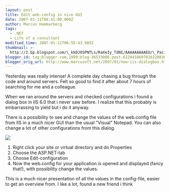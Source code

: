 ```yaml
---
layout: post
title: Edit web.config in nice GUI
date: 2007-01-11T06:41:00.000Z
author: Marcus Hammarberg
tags:
  - .NET
  - Life of a consultant
modified_time: 2007-01-11T06:55:43.985Z
thumbnail: >-
  http://2.bp.blogspot.com/\_kkDJOSPNTLs/RaXeIy_TdNI/AAAAAAAAAEU/\_Paci\_-xwRQ/s72-c/iis60configsettings.JPG
blogger_id: tag:blogger.com,1999:blog-36533086.post-6228418697016228830
blogger_orig_url: http://www.marcusoft.net/2007/01/new-iis-dialogbox.html
---
```


Yesterday
was really intense! A complete day chasing a bug through the code and
around servers. Felt so good to find it after about 7 hours of searching
for me and a colleague.

When we ran around the servers and checked configurations i found a
dialog box in IIS 6.0 that i never saw before. I realize that this
probably is embarrassing to yield but i do it anyway.

There is a possibility to see and change the values of the web.config
file from IIS in a much nicer GUI than the usual "Visual" Notepad. You
can also change a lot of other configurations from this dialog.

[<img
src="http://2.bp.blogspot.com/_kkDJOSPNTLs/RaXeIy_TdNI/AAAAAAAAAEU/_Paci_-xwRQ/s400/iis60configsettings.JPG"
id="BLOGGER_PHOTO_ID_5018661602481894610" style="CURSOR: hand"
data-border="0" />](http://2.bp.blogspot.com/_kkDJOSPNTLs/RaXeIy_TdNI/AAAAAAAAAEU/_Paci_-xwRQ/s1600-h/iis60configsettings.JPG)

1. Right click your site or virtual directory and do Properties
2. Choose the ASP.NET-tab
3. Choose Edit-configuration
4. Now the web.config for your application is opened and displayed
    (fancy that!), with possibility change the values.

This is a much nicer presentation of all the values in the config-file,
easier to get an overview from. I like a lot, found a new friend i
think
